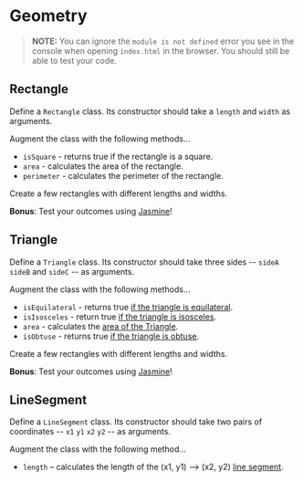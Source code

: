 # Geometry

> **NOTE:** You can ignore the `module is not defined` error you see in the console when opening `index.html` in the browser. You should still be able to test your code.

## Rectangle

Define a `Rectangle` class. Its constructor should take a `length` and `width` as arguments.

Augment the class with the following methods...

- `isSquare` - returns true if the rectangle is a square.
- `area` - calculates the area of the rectangle.
- `perimeter` - calculates the perimeter of the rectangle.

Create a few rectangles with different lengths and widths.

**Bonus**: Test your outcomes using [Jasmine](https://github.com/ga-wdi-lessons/js-jasmine)!

## Triangle

Define a `Triangle` class. Its constructor should take three sides -- `sideA` `sideB` and `sideC` -- as arguments.

Augment the class with the following methods...

- `isEquilateral` - returns true [if the triangle is equilateral](http://en.wikipedia.org/wiki/Equilateral_triangle).
- `isIsosceles` - return true [if the triangle is isosceles](http://en.wikipedia.org/wiki/Isosceles_triangle#By_relative_lengths_of_sides).
- `area` - calculates the [area of the Triangle](http://en.wikipedia.org/wiki/Heron%27s_formula).
- `isObtuse` - returns true [if the triangle is obtuse](http://en.wikipedia.org/wiki/Isosceles_triangle#By_internal_angles).

Create a few rectangles with different lengths and widths.

**Bonus**: Test your outcomes using [Jasmine](https://github.com/ga-wdi-lessons/js-jasmine)!

## LineSegment

Define a `LineSegment` class. Its constructor should take two pairs of coordinates -- `x1` `y1` `x2` `y2` -- as arguments.

Augment the class with the following method...

- `length` – calculates the length of the (x1, y1) --> (x2, y2) [line segment](http://en.wikipedia.org/wiki/Pythagorean_theorem).
